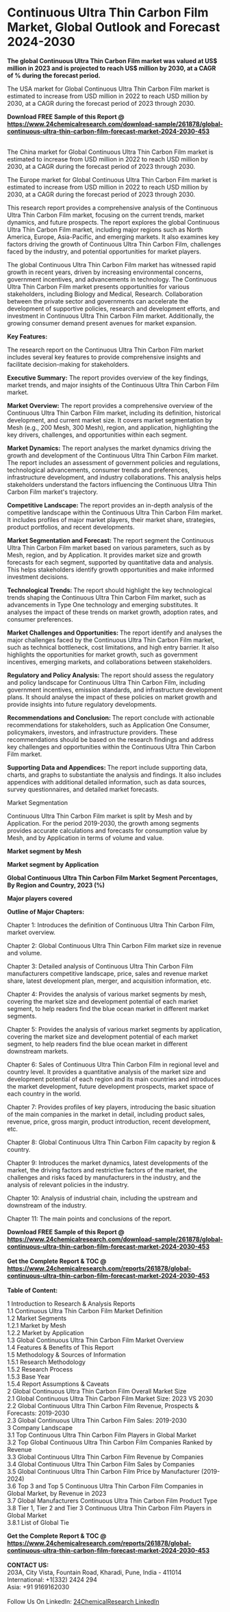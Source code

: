 <h1>Continuous Ultra Thin Carbon Film Market, Global Outlook and Forecast 2024-2030</h1><p><strong>The global Continuous Ultra Thin Carbon Film market was valued at US$ million in 2023 and is projected to reach US$ million by 2030, at a CAGR of % during the forecast period.</strong></p><p>
</p><p>The USA market for Global Continuous Ultra Thin Carbon Film market is estimated to increase from USD million in 2022 to reach USD million by 2030, at a CAGR during the forecast period of 2023 through 2030.</p><div><b>Download FREE Sample of this Report @ 
            <a href="https://www.24chemicalresearch.com/download-sample/261878/global-continuous-ultra-thin-carbon-film-forecast-market-2024-2030-453">
            https://www.24chemicalresearch.com/download-sample/261878/global-continuous-ultra-thin-carbon-film-forecast-market-2024-2030-453</a></b></div><br><p>
</p><p>The China market for Global Continuous Ultra Thin Carbon Film market is estimated to increase from USD million in 2022 to reach USD million by 2030, at a CAGR during the forecast period of 2023 through 2030.</p><p>
</p><p>The Europe market for Global Continuous Ultra Thin Carbon Film market is estimated to increase from USD million in 2022 to reach USD million by 2030, at a CAGR during the forecast period of 2023 through 2030.</p><p>
</p><p>This research report provides a comprehensive analysis of the Continuous Ultra Thin Carbon Film market, focusing on the current trends, market dynamics, and future prospects. The report explores the global Continuous Ultra Thin Carbon Film market, including major regions such as North America, Europe, Asia-Pacific, and emerging markets. It also examines key factors driving the growth of Continuous Ultra Thin Carbon Film, challenges faced by the industry, and potential opportunities for market players.</p><p>
The global Continuous Ultra Thin Carbon Film market has witnessed rapid growth in recent years, driven by increasing environmental concerns, government incentives, and advancements in technology. The Continuous Ultra Thin Carbon Film market presents opportunities for various stakeholders, including Biology and Medical, Research. Collaboration between the private sector and governments can accelerate the development of supportive policies, research and development efforts, and investment in Continuous Ultra Thin Carbon Film market. Additionally, the growing consumer demand present avenues for market expansion.</p><p>
<strong>Key Features:</strong></p><p>
The research report on the Continuous Ultra Thin Carbon Film market includes several key features to provide comprehensive insights and facilitate decision-making for stakeholders.</p><p>
<strong>Executive Summary:</strong> The report provides overview of the key findings, market trends, and major insights of the Continuous Ultra Thin Carbon Film market.</p><p>
<strong>Market Overview:</strong> The report provides a comprehensive overview of the Continuous Ultra Thin Carbon Film market, including its definition, historical development, and current market size. It covers market segmentation by Mesh (e.g., 200 Mesh, 300 Mesh), region, and application, highlighting the key drivers, challenges, and opportunities within each segment.</p><p>
<strong>Market Dynamics:</strong> The report analyses the market dynamics driving the growth and development of the Continuous Ultra Thin Carbon Film market. The report includes an assessment of government policies and regulations, technological advancements, consumer trends and preferences, infrastructure development, and industry collaborations. This analysis helps stakeholders understand the factors influencing the Continuous Ultra Thin Carbon Film market's trajectory.</p><p>
<strong>Competitive Landscape: </strong>The report provides an in-depth analysis of the competitive landscape within the Continuous Ultra Thin Carbon Film market. It includes profiles of major market players, their market share, strategies, product portfolios, and recent developments.</p><p>
<strong>Market Segmentation and Forecast: </strong>The report segment the Continuous Ultra Thin Carbon Film market based on various parameters, such as by Mesh, region, and by Application. It provides market size and growth forecasts for each segment, supported by quantitative data and analysis. This helps stakeholders identify growth opportunities and make informed investment decisions.</p><p>
<strong>Technological Trends: </strong>The report should highlight the key technological trends shaping the Continuous Ultra Thin Carbon Film market, such as advancements in Type One technology and emerging substitutes. It analyses the impact of these trends on market growth, adoption rates, and consumer preferences.</p><p>
<strong>Market Challenges and Opportunities: </strong>The report identify and analyses the major challenges faced by the Continuous Ultra Thin Carbon Film market, such as technical bottleneck, cost limitations, and high entry barrier. It also highlights the opportunities for market growth, such as government incentives, emerging markets, and collaborations between stakeholders.</p><p>
<strong>Regulatory and Policy Analysis: </strong>The report should assess the regulatory and policy landscape for Continuous Ultra Thin Carbon Film, including government incentives, emission standards, and infrastructure development plans. It should analyse the impact of these policies on market growth and provide insights into future regulatory developments.</p><p>
<strong>Recommendations and Conclusion: </strong>The report conclude with actionable recommendations for stakeholders, such as Application One Consumer, policymakers, investors, and infrastructure providers. These recommendations should be based on the research findings and address key challenges and opportunities within the Continuous Ultra Thin Carbon Film market.</p><p>
<strong>Supporting Data and Appendices: </strong>The report include supporting data, charts, and graphs to substantiate the analysis and findings. It also includes appendices with additional detailed information, such as data sources, survey questionnaires, and detailed market forecasts.</p><p>
Market Segmentation</p><p>
Continuous Ultra Thin Carbon Film market is split by Mesh and by Application. For the period 2019-2030, the growth among segments provides accurate calculations and forecasts for consumption value by Mesh, and by Application in terms of volume and value.</p><p>
<strong>Market segment by Mesh</strong></p><p>
</p><p>
</p><p><strong>Market segment by Application</strong></p><p>
</p><p>
</p><p><strong>Global Continuous Ultra Thin Carbon Film Market Segment Percentages, By Region and Country, 2023 (%)</strong></p><p>
</p><p>
</p><p></p><p>
</p><p><strong>Major players covered</strong></p><p>
</p><p>
</p><p><strong>Outline of Major Chapters:</strong></p><p>
Chapter 1: Introduces the definition of Continuous Ultra Thin Carbon Film, market overview.</p><p>
Chapter 2: Global Continuous Ultra Thin Carbon Film market size in revenue and volume.</p><p>
Chapter 3: Detailed analysis of Continuous Ultra Thin Carbon Film manufacturers competitive landscape, price, sales and revenue market share, latest development plan, merger, and acquisition information, etc.</p><p>
Chapter 4: Provides the analysis of various market segments by mesh, covering the market size and development potential of each market segment, to help readers find the blue ocean market in different market segments.</p><p>
Chapter 5: Provides the analysis of various market segments by application, covering the market size and development potential of each market segment, to help readers find the blue ocean market in different downstream markets.</p><p>
Chapter 6: Sales of Continuous Ultra Thin Carbon Film in regional level and country level. It provides a quantitative analysis of the market size and development potential of each region and its main countries and introduces the market development, future development prospects, market space of each country in the world.</p><p>
Chapter 7: Provides profiles of key players, introducing the basic situation of the main companies in the market in detail, including product sales, revenue, price, gross margin, product introduction, recent development, etc.</p><p>
Chapter 8: Global Continuous Ultra Thin Carbon Film capacity by region &amp; country.</p><p>
Chapter 9: Introduces the market dynamics, latest developments of the market, the driving factors and restrictive factors of the market, the challenges and risks faced by manufacturers in the industry, and the analysis of relevant policies in the industry.</p><p>
Chapter 10: Analysis of industrial chain, including the upstream and downstream of the industry.</p><p>
Chapter 11: The main points and conclusions of the report.</p><div><b>Download FREE Sample of this Report @ 
            <a href="https://www.24chemicalresearch.com/download-sample/261878/global-continuous-ultra-thin-carbon-film-forecast-market-2024-2030-453">
            https://www.24chemicalresearch.com/download-sample/261878/global-continuous-ultra-thin-carbon-film-forecast-market-2024-2030-453</a></b></div><br><div><b>Get the Complete Report & TOC @ 
            <a href="https://www.24chemicalresearch.com/reports/261878/global-continuous-ultra-thin-carbon-film-forecast-market-2024-2030-453">
            https://www.24chemicalresearch.com/reports/261878/global-continuous-ultra-thin-carbon-film-forecast-market-2024-2030-453</a></b></div><br>
            <b>Table of Content:</b><p>1 Introduction to Research & Analysis Reports<br />
    1.1 Continuous Ultra Thin Carbon Film Market Definition<br />
    1.2 Market Segments<br />
        1.2.1 Market by Mesh<br />
        1.2.2 Market by Application<br />
    1.3 Global Continuous Ultra Thin Carbon Film Market Overview<br />
    1.4 Features & Benefits of This Report<br />
    1.5 Methodology & Sources of Information<br />
        1.5.1 Research Methodology<br />
        1.5.2 Research Process<br />
        1.5.3 Base Year<br />
        1.5.4 Report Assumptions & Caveats<br />
2 Global Continuous Ultra Thin Carbon Film Overall Market Size<br />
    2.1 Global Continuous Ultra Thin Carbon Film Market Size: 2023 VS 2030<br />
    2.2 Global Continuous Ultra Thin Carbon Film Revenue, Prospects & Forecasts: 2019-2030<br />
    2.3 Global Continuous Ultra Thin Carbon Film Sales: 2019-2030<br />
3 Company Landscape<br />
    3.1 Top Continuous Ultra Thin Carbon Film Players in Global Market<br />
    3.2 Top Global Continuous Ultra Thin Carbon Film Companies Ranked by Revenue<br />
    3.3 Global Continuous Ultra Thin Carbon Film Revenue by Companies<br />
    3.4 Global Continuous Ultra Thin Carbon Film Sales by Companies<br />
    3.5 Global Continuous Ultra Thin Carbon Film Price by Manufacturer (2019-2024)<br />
    3.6 Top 3 and Top 5 Continuous Ultra Thin Carbon Film Companies in Global Market, by Revenue in 2023<br />
    3.7 Global Manufacturers Continuous Ultra Thin Carbon Film Product Type<br />
    3.8 Tier 1, Tier 2 and Tier 3 Continuous Ultra Thin Carbon Film Players in Global Market<br />
        3.8.1 List of Global Tie</p><div><b>Get the Complete Report & TOC @ 
            <a href="https://www.24chemicalresearch.com/reports/261878/global-continuous-ultra-thin-carbon-film-forecast-market-2024-2030-453">
            https://www.24chemicalresearch.com/reports/261878/global-continuous-ultra-thin-carbon-film-forecast-market-2024-2030-453</a></b></div><br><b>CONTACT US:</b><br>
            203A, City Vista, Fountain Road, Kharadi, Pune, India - 411014<br>
            International: +1(332) 2424 294<br>
            Asia: +91 9169162030 <br><br>
            Follow Us On LinkedIn: <a href="https://www.linkedin.com/company/24chemicalresearch/">24ChemicalResearch LinkedIn</a>